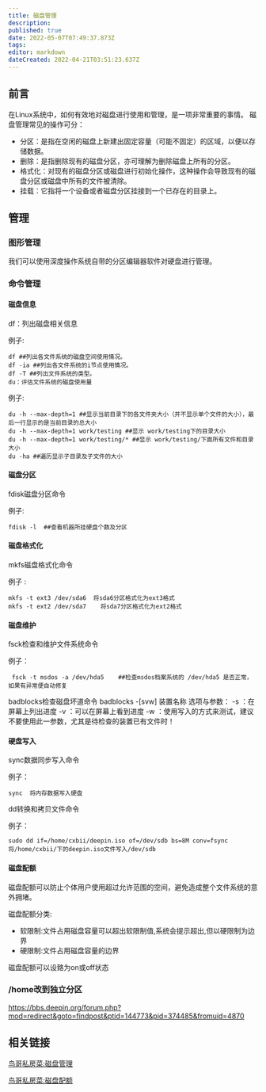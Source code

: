 ```yaml
---
title: 磁盘管理
description: 
published: true
date: 2022-05-07T07:49:37.873Z
tags: 
editor: markdown
dateCreated: 2022-04-21T03:51:23.637Z
---
```


## 前言

在Linux系统中，如何有效地对磁盘进行使用和管理，是一项非常重要的事情。 磁盘管理常见的操作可分：

- 分区：是指在空闲的磁盘上新建出固定容量（可能不固定）的区域，以便以存储数据。
- 删除：是指删除现有的磁盘分区，亦可理解为删除磁盘上所有的分区。
- 格式化：对现有的磁盘分区或磁盘进行初始化操作，这种操作会导致现有的磁盘分区或磁盘中所有的文件被清除。
- 挂载：它指将一个设备或者磁盘分区挂接到一个已存在的目录上。

## 管理
### 图形管理

我们可以使用深度操作系统自带的分区编辑器软件对硬盘进行管理。

### 命令管理
#### 磁盘信息

df：列出磁盘相关信息

例子:

    df ##列出各文件系统的磁盘空间使用情况。 
    df -ia ##列出各文件系统的i节点使用情况。 
    df -T ##列出文件系统的类型。 
    du：评估文件系统的磁盘使用量

例子:

    du -h --max-depth=1 ##显示当前目录下的各文件夹大小（并不显示单个文件的大小），最后一行显示的是当前目录的总大小
    du -h --max-depth=1 work/testing ##显示 work/testing下的目录大小
    du -h --max-depth=1 work/testing/* ##显示 work/testing/下面所有文件和目录大小
    du -ha ##遍历显示子目录及子文件的大小

#### 磁盘分区

fdisk磁盘分区命令

例子:

    fdisk -l  ##查看机器所挂硬盘个数及分区

#### 磁盘格式化

mkfs磁盘格式化命令

例子 :

    mkfs -t ext3 /dev/sda6  将sda6分区格式化为ext3格式
    mkfs -t ext2 /dev/sda7    将sda7分区格式化为ext2格式

#### 磁盘维护

fsck检查和维护文件系统命令

例子：

     fsck -t msdos -a /dev/hda5    ##检查msdos档案系统的 /dev/hda5 是否正常，如果有异常便自动修复

badblocks检查磁盘坏道命令
    badblocks -[svw] 装置名称
    选项与参数：
    -s ：在屏幕上列出进度
    -v ：可以在屏幕上看到进度
    -w ：使用写入的方式来测试，建议不要使用此一参数，尤其是待检查的装置已有文件时！

#### 硬盘写入

sync数据同步写入命令

例子：

    sync  将内存数据写入硬盘

dd转换和拷贝文件命令

例子：

    sudo dd if=/home/cxbii/deepin.iso of=/dev/sdb bs=8M conv=fsync  将/home/cxbii/下的deepin.iso文件写入/dev/sdb 

#### 磁盘配额

磁盘配额可以防止个体用户使用超过允许范围的空间，避免造成整个文件系统的意外拥堵。

磁盘配额分类:

- 软限制:文件占用磁盘容量可以超出软限制值,系统会提示超出,但以硬限制为边界
- 硬限制:文件占用磁盘容量的边界

磁盘配额可以设臵为on或off状态

### /home改到独立分区
<https://bbs.deepin.org/forum.php?mod=redirect&goto=findpost&ptid=144773&pid=374485&fromuid=4870>

## 相关链接
[鸟哥私房菜:磁盘管理](http://vbird.dic.ksu.edu.tw/linux_basic/0230filesystem.php)

[鸟哥私房菜:磁盘配额](http://vbird.dic.ksu.edu.tw/linux_basic/0420quota.php)
